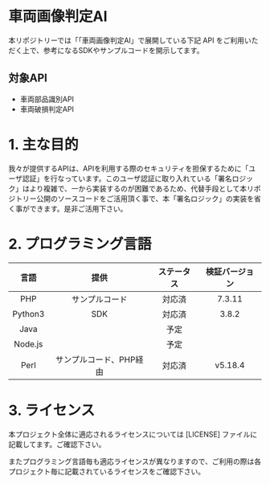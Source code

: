 # 車両画像判定AI

本リポジトリーでは「「車両画像判定AI」で展開している下記 API をご利用いただく上で、参考になるSDKやサンプルコードを開示してます。

## 対象API

- 車両部品識別API
- 車両破損判定API

# 1. 主な目的

我々が提供するAPIは、APIを利用する際のセキュリティを担保するために「ユーザ認証」を行なっています。このユーザ認証に取り入れている「署名ロジック」はより複雑で、一から実装するのが困難であるため、代替手段として本リポジトリー公開のソースコードをご活用頂く事で、本「署名ロジック」の実装を省く事ができます。是非ご活用下さい。

# 2. プログラミング言語

|  言語   |          提供           | ステータス | 検証バージョン |
| :-----: | :---------------------: | :--------: | :------------: |
|   PHP   |     サンプルコード      |   対応済   |     7.3.11     |
| Python3 |           SDK           |   対応済   |     3.8.2      |
|  Java   |                         |    予定    |                |
| Node.js |                         |    予定    |                |
|  Perl   | サンプルコード、PHP経由 |   対応済   |    v5.18.4     |

# 3. ライセンス

本プロジェクト全体に適応されるライセンスについては [LICENSE] ファイルに記載してます。ご確認下さい。

またプログラミング言語毎も適応ライセンスが異なりますので、ご利用の際は各プロジェクト毎に記載されているライセンスをご確認下さい。